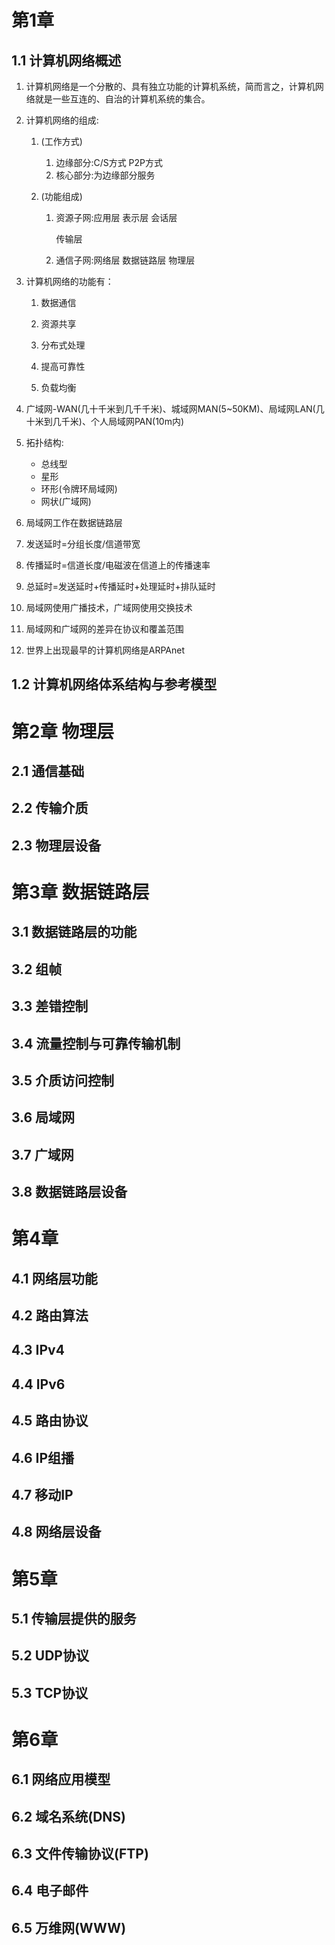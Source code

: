 # 第1章
## 1.1 计算机网络概述
1. 计算机网络是一个分散的、具有独立功能的计算机系统，简而言之，计算机网络就是一些互连的、自治的计算机系统的集合。

2. 计算机网络的组成:

   1. (工作方式)

      1. 边缘部分:C/S方式 P2P方式
      2. 核心部分:为边缘部分服务

   2. (功能组成)

      1. 资源子网:应用层 表示层 会话层 

         传输层

      2. 通信子网:网络层 数据链路层 物理层

3. 计算机网络的功能有：

   1. 数据通信
   
   2. 资源共享
   
   3. 分布式处理
   
   4. 提高可靠性
   
   5. 负载均衡

4. 广域网-WAN(几十千米到几千千米)、城域网MAN(5~50KM)、局域网LAN(几十米到几千米)、个人局域网PAN(10m内)

5. 拓扑结构:
   - 总线型
   - 星形
   - 环形(令牌环局域网)
   - 网状(广域网)

6. 局域网工作在数据链路层

7. 发送延时=分组长度/信道带宽

8. 传播延时=信道长度/电磁波在信道上的传播速率

9. 总延时=发送延时+传播延时+处理延时+排队延时

10. 局域网使用广播技术，广域网使用交换技术

11. 局域网和广域网的差异在协议和覆盖范围

12. 世界上出现最早的计算机网络是ARPAnet
## 1.2 计算机网络体系结构与参考模型



# 第2章 物理层
## 2.1 通信基础
## 2.2 传输介质
## 2.3 物理层设备

# 第3章 数据链路层
## 3.1 数据链路层的功能
## 3.2 组帧
## 3.3 差错控制
## 3.4 流量控制与可靠传输机制
## 3.5 介质访问控制
## 3.6 局域网
## 3.7 广域网
## 3.8 数据链路层设备

# 第4章
## 4.1 网络层功能
## 4.2 路由算法
## 4.3 IPv4
## 4.4 IPv6
## 4.5 路由协议
## 4.6 IP组播
## 4.7 移动IP
## 4.8 网络层设备

# 第5章
## 5.1 传输层提供的服务
## 5.2 UDP协议
## 5.3 TCP协议

# 第6章
## 6.1 网络应用模型
## 6.2 域名系统(DNS)
## 6.3 文件传输协议(FTP)
## 6.4 电子邮件
## 6.5 万维网(WWW)